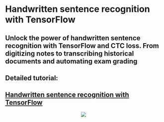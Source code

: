 # Handwritten sentence recognition with TensorFlow
## Unlock the power of handwritten sentence recognition with TensorFlow and CTC loss. From digitizing notes to transcribing historical documents and automating exam grading


## **Detailed tutorial**:
## [Handwritten sentence recognition with TensorFlow](https://pylessons.com/handwritten-sentence-recognition)

<p align="center">
  <img src="https://pylessons.com/media/Tutorials/TensorFlow-CAPTCHA-solver/handwritten-sentence-recognition/handwritten-sentence-recognition_pbLia4E.png">
</p>